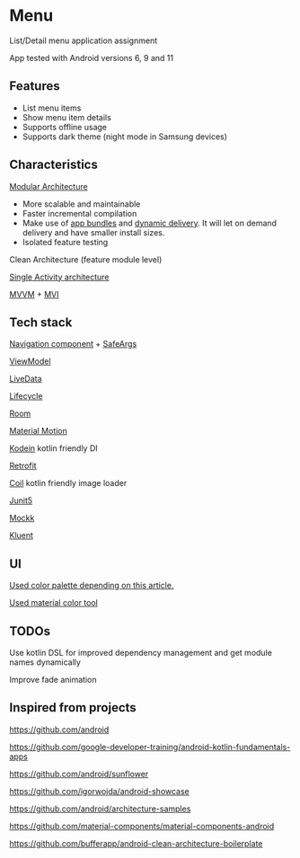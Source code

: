 # Menu

List/Detail menu application assignment

App tested with Android versions 6, 9 and 11
## Features

- List menu items
- Show menu item details
- Supports offline usage
- Supports dark theme (night mode in Samsung devices)

## Characteristics

[Modular Architecture](https://www.youtube.com/watch?v=PZBg5DIzNww)
- More scalable and maintainable
- Faster incremental compilation
- Make use of [app bundles](https://developer.android.com/guide/app-bundle) and [dynamic delivery](https://developer.android.com/guide/app-bundle/play-feature-delivery). It will let on demand delivery and have smaller install sizes.
- Isolated feature testing

Clean Architecture (feature module level)

[Single Activity architecture](https://www.youtube.com/watch?v=2k8x8V77CrU)

[MVVM](https://developer.android.com/jetpack/guide) + [MVI](https://www.raywenderlich.com/817602-mvi-architecture-for-android-tutorial-getting-started)

## Tech stack

[Navigation component](https://developer.android.com/guide/navigation) + [SafeArgs](https://developer.android.com/guide/navigation/navigation-pass-data)

[ViewModel](https://developer.android.com/topic/libraries/architecture/viewmodel)

[LiveData](https://developer.android.com/topic/libraries/architecture/livedata)

[Lifecycle](https://developer.android.com/topic/libraries/architecture/lifecycle)

[Room](https://developer.android.com/jetpack/androidx/releases/room)

[Material Motion](https://material.io/develop/android/theming/motion)

[Kodein](https://kodein.org/Kodein-DI/?5.0/android) kotlin friendly DI

[Retrofit](https://square.github.io/retrofit/)

[Coil](https://github.com/coil-kt/coil) kotlin friendly image loader

[Junit5](https://github.com/mannodermaus/android-junit5)

[Mockk](https://mockk.io/)

[Kluent](https://github.com/MarkusAmshove/Kluent)

## UI
[Used color palette depending on this article.](https://awgsalesservices.com/2016/04/21/color-psychology-in-food-marketing/#:~:text=Yellow%20and%20orange%20are%20colors,orange%2C%20they%20become%20passionately%20hungry.)

[Used material color tool](https://material.io/resources/color/)

## TODOs
Use kotlin DSL for improved dependency management and get module names dynamically

Improve fade animation


## Inspired from projects

https://github.com/android

https://github.com/google-developer-training/android-kotlin-fundamentals-apps

https://github.com/android/sunflower

https://github.com/igorwojda/android-showcase

https://github.com/android/architecture-samples

https://github.com/material-components/material-components-android

https://github.com/bufferapp/android-clean-architecture-boilerplate